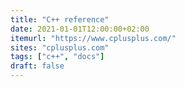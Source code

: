 ```yaml
---
title: "C++ reference"
date: 2021-01-01T12:00:00+02:00
itemurl: "https://www.cplusplus.com/"
sites: "cplusplus.com"
tags: ["c++", "docs"]
draft: false
---
```


